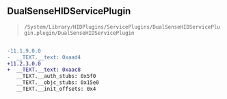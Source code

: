 ## DualSenseHIDServicePlugin

> `/System/Library/HIDPlugins/ServicePlugins/DualSenseHIDServicePlugin.plugin/DualSenseHIDServicePlugin`

```diff

-11.1.9.0.0
-  __TEXT.__text: 0xaad4
+11.2.3.0.0
+  __TEXT.__text: 0xaac8
   __TEXT.__auth_stubs: 0x5f0
   __TEXT.__objc_stubs: 0x15e0
   __TEXT.__init_offsets: 0x4

```
